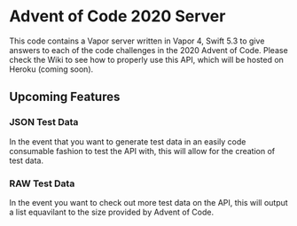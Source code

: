 # Advent of Code 2020 Server

This code contains a Vapor server written in Vapor 4, Swift 5.3 to give answers to each of the code challenges in the 2020 Advent of Code. Please check the Wiki to see how to properly use this API, which will be hosted on Heroku (coming soon).

## Upcoming Features

### JSON Test Data

In the event that you want to generate test data in an easily code consumable fashion to test the API with, this will allow for the creation of test data.

### RAW Test Data

In the event you want to check out more test data on the API, this will output a list equavilant to the size provided by Advent of Code.
